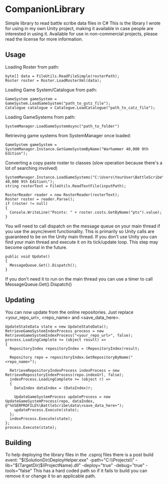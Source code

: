 # CompanionLibrary
Simple library to read battle scribe data files in C#
This is the library I wrote for using in my own Unity project, making it available in case people are interested in using it.
Available for use in non-commercial projects, please read the license for more information.

## Usage
Loading Roster from path:
```
byte[] data = FileUtils.ReadFileSimple(rosterPath);
Roster roster = Roster.LoadRosterXml(data);
```

Loading Game System/Catalogue from path:
```
GameSystem gameSystem = GameSystem.LoadGameSystem("path_to_gstz_file");
Catalogue catalogue = Catalogue.LoadCatalogue("path_to_catz_file");
```

Loading GameSystems from path:
```
SystemManager.LoadGameSystemAsync("path_to_folder")
```

Retrieving game systems from SystemManager once loaded:
```
GameSystem gameSystem = SystemManager.Instance.GetGameSystemByName("Warhammer 40,000 9th Edition");
```

Converting a copy paste roster to classes (slow operation because there's a lot of searching involved)
```
SystemManager.Instance.LoadGameSystems("C:\Users\YourUser\BattleScribe\data\Warhammer 40,000 9th Edition\");
string rosterText = FileUtils.ReadTextFile(inputPath);

RosterReader reader = new RosterReader(rosterText);
Roster roster = reader.Parse();
if (roster != null)
{
  Console.WriteLine("Points: " + roster.costs.GetByName("pts").value);
}
```

You will need to call dispatch on the message queue on your main thread if you use the async/event functionality.
This is primarily so Unity calls are guaranteed to be on the Unity main thread. If you don't use Unity you can find your main thread and execute it on its tick/update loop.
This step may become optional in the future.
```
public void Update()
{
  MessageQueue.Get().Dispatch();
}

```
If you don't need it to run on the main thread you can use a timer to call MessageQueue.Get().Dispatch()

## Updating
You can now update from the online repositories. Just replace <your_repo_url>, <repo_name> and <save_data_here>.
```
UpdateStateData state = new UpdateStateData();
RetrieveGameSystemIndexProcess process = new RetrieveGameSystemIndexProcess("<your_repo_url>", false);
process.LoadingComplete += (object result) =>
{
  RepositoryIndex repositoryIndex = (RepositoryIndex)result;

  Repository repo = repositoryIndex.GetRepositoryByName("<repo_name>");

  RetrieveRepositoryIndexProcess indexProcess = new RetrieveRepositoryIndexProcess(repo.indexUrl, false);
  indexProcess.LoadingComplete += (object r) =>
  {
    DataIndex dataIndex = (DataIndex)r;

    UpdateGameSystemProcess updateProcess = new UpdateGameSystemProcess(repo, dataIndex, @"%USERPROFILE%\BattleScribe\data\<save_data_here>");
    updateProcess.Execute(state);
  };
  indexProcess.Execute(state);
};
process.Execute(state);
```

## Building
To help deploying the library files in the .csproj files there is a post build event:
"$(SolutionDir)DeployHelper.exe" -path="C:\\Projects\\" -lib="$(TargetDir)$(ProjectName).dll" -deploy="true" -debug="true" -tools="false"
This has a hard coded path so if it fails to build you can remove it or change it to an applicable path.
